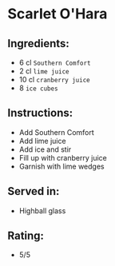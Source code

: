 # Scarlet O'Hara

## Ingredients:
- 6 cl `Southern Comfort`
- 2 cl `lime juice`
- 10 cl `cranberry juice`
- 8 `ice cubes`

## Instructions:
- Add Southern Comfort
- Add lime juice
- Add ice and stir
- Fill up with cranberry juice
- Garnish with lime wedges

## Served in:
- Highball glass

## Rating:
- 5/5
